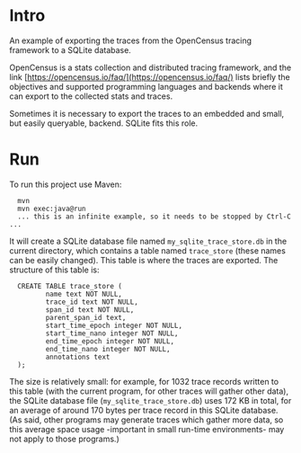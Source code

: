 # Intro

An example of exporting the traces from the OpenCensus tracing framework to a
SQLite database.

OpenCensus is a stats collection and distributed tracing framework, and the
link [https://opencensus.io/faq/](https://opencensus.io/faq/) lists briefly
the objectives and supported programming languages and backends where it can
export to the collected stats and traces.

Sometimes it is necessary to export the traces to an embedded and small, but
easily queryable, backend. SQLite fits this role.

# Run

To run this project use Maven:

      mvn
      mvn exec:java@run
      ... this is an infinite example, so it needs to be stopped by Ctrl-C ...

It will create a SQLite database file named `my_sqlite_trace_store.db` in the
current directory, which contains a table named `trace_store` (these names can
be easily changed). This table is where the traces are exported. The structure
of this table is:

      CREATE TABLE trace_store (
             name text NOT NULL,
             trace_id text NOT NULL,
             span_id text NOT NULL,
             parent_span_id text,
             start_time_epoch integer NOT NULL,
             start_time_nano integer NOT NULL,
             end_time_epoch integer NOT NULL,
             end_time_nano integer NOT NULL,
             annotations text
      );

The size is relatively small: for example, for 1032 trace records written to
this table (with the current program, for other traces will gather other data),
the SQLite database file (`my_sqlite_trace_store.db`) uses 172 KB in total, for
an average of around 170 bytes per trace record in this SQLite database. (As
said, other programs may generate traces which gather more data, so this
average space usage -important in small run-time environments- may not apply to
those programs.)

